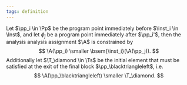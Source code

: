 ```yaml
---
tags: definition
---
```


Let $\pp_i \in \Pp$ be the program point immediately before $\inst_i \in \Inst$, and let $\phi_j$ be a program point immediately after $\pp_i'$, then the analysis analysis assignment $\A$ is constrained by
$$
\A(\pp_i) \smaller \bsem{\inst_i}(\A(\pp_j)).
$$
Additionally let $\T_\diamond \in \Ts$ be the initial element that must be satisfied at the exit of the final block $\pp_\blacktriangleleft$, i.e.
$$
\A(\pp_\blacktriangleleft) \smaller \T_\diamond.
$$
